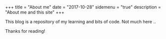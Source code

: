 +++
title = "About me"
date = "2017-10-28"
sidemenu = "true"
description = "About me and this site"
+++

This blog is a repository of my learning and bits of code. Not much here ..

Thanks for reading!
